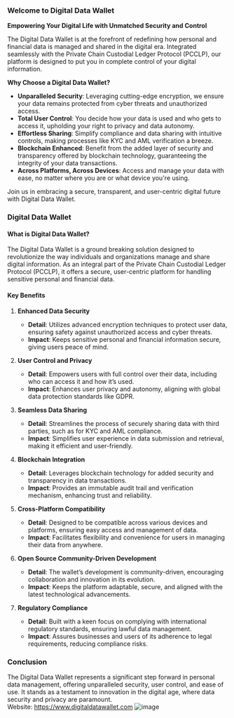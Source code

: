 ### Welcome to Digital Data Wallet

**Empowering Your Digital Life with Unmatched Security and Control**

The Digital Data Wallet is at the forefront of redefining how personal and financial data is managed and shared in the digital era. Integrated seamlessly with the Private Chain Custodial Ledger Protocol (PCCLP), our platform is designed to put you in complete control of your digital information. 

**Why Choose a Digital Data Wallet?**
- **Unparalleled Security**: Leveraging cutting-edge encryption, we ensure your data remains protected from cyber threats and unauthorized access.
- **Total User Control**: You decide how your data is used and who gets to access it, upholding your right to privacy and data autonomy.
- **Effortless Sharing**: Simplify compliance and data sharing with intuitive controls, making processes like KYC and AML verification a breeze.
- **Blockchain Enhanced**: Benefit from the added layer of security and transparency offered by blockchain technology, guaranteeing the integrity of your data transactions.
- **Across Platforms, Across Devices**: Access and manage your data with ease, no matter where you are or what device you're using.

Join us in embracing a secure, transparent, and user-centric digital future with Digital Data Wallet.



### Digital Data Wallet

#### What is Digital Data Wallet?
The Digital Data Wallet is a ground breaking solution designed to revolutionize the way individuals and organizations manage and share digital information. As an integral part of the Private Chain Custodial Ledger Protocol (PCCLP), it offers a secure, user-centric platform for handling sensitive personal and financial data.

#### Key Benefits

1. **Enhanced Data Security**
   - **Detail**: Utilizes advanced encryption techniques to protect user data, ensuring safety against unauthorized access and cyber threats. 
   - **Impact**: Keeps sensitive personal and financial information secure, giving users peace of mind.

2. **User Control and Privacy**
   - **Detail**: Empowers users with full control over their data, including who can access it and how it’s used.
   - **Impact**: Enhances user privacy and autonomy, aligning with global data protection standards like GDPR.

3. **Seamless Data Sharing**
   - **Detail**: Streamlines the process of securely sharing data with third parties, such as for KYC and AML compliance.
   - **Impact**: Simplifies user experience in data submission and retrieval, making it efficient and user-friendly.

4. **Blockchain Integration**
   - **Detail**: Leverages blockchain technology for added security and transparency in data transactions.
   - **Impact**: Provides an immutable audit trail and verification mechanism, enhancing trust and reliability.

5. **Cross-Platform Compatibility**
   - **Detail**: Designed to be compatible across various devices and platforms, ensuring easy access and management of data.
   - **Impact**: Facilitates flexibility and convenience for users in managing their data from anywhere.

6. **Open Source Community-Driven Development**
   - **Detail**: The wallet’s development is community-driven, encouraging collaboration and innovation in its evolution.
   - **Impact**: Keeps the platform adaptable, secure, and aligned with the latest technological advancements.

7. **Regulatory Compliance**
   - **Detail**: Built with a keen focus on complying with international regulatory standards, ensuring lawful data management.
   - **Impact**: Assures businesses and users of its adherence to legal requirements, reducing compliance risks.

### Conclusion
The Digital Data Wallet represents a significant step forward in personal data management, offering unparalleled security, user control, and ease of use. It stands as a testament to innovation in the digital age, where data security and privacy are paramount.
<br>
Website: https://www.digitaldatawallet.com
![image](https://github.com/ShaneSCalder/Digital_Data_Wallet/assets/29208274/4e4681aa-8d40-4ea8-ae23-9b3592563a16)

